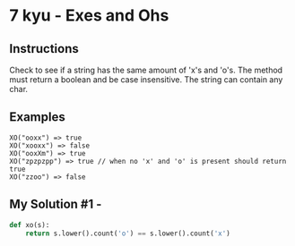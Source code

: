 # 7 kyu - Exes and Ohs
## Instructions
Check to see if a string has the same amount of 'x's and 'o's. The method must return a boolean and be case insensitive. The string can contain any char.

## Examples
```
XO("ooxx") => true
XO("xooxx") => false
XO("ooxXm") => true
XO("zpzpzpp") => true // when no 'x' and 'o' is present should return true
XO("zzoo") => false
```

## My Solution #1 - 
```python
def xo(s):
    return s.lower().count('o') == s.lower().count('x')
```